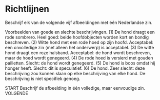 # Richtlijnen

Beschrijf elk van de volgende vijf afbeeldingen met één Nederlandse zin.

Voorbeelden van goede en slechte beschrijvingen.
(1) De hond draagt een rode sombrero.
Heel goed: beide hoofdobjecten worden kort en bondig beschreven.
(2) Witte hond met een rode hoed op zijn hoofd.
Acceptabel: een onvolledige zin (met alleen het onderwerp) is acceptabel.
(3) De witte hond draagt een roze halsband.
Acceptabel: de hond wordt beschreven, maar de hoed wordt genegeerd.
(4) De rode hoed is versierd met gouden pailletten.
Slecht: de hond wordt genegeerd.
(5) De hond is boos omdat hij honger heeft.
Slecht: dit is speculatief.
(6) De hond.
Zeer slecht: deze beschrijving zou kunnen slaan op elke beschrijving van elke hond. De beschrijving is niet specifiek genoeg.


START
Beschrijf de afbeelding in één volledige, maar eenvoudige zin.
VOLGENDE
